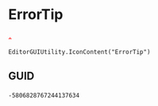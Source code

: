 # ErrorTip
![](/img/ErrorTip.png)

``` CSharp
EditorGUIUtility.IconContent("ErrorTip")
```
## GUID
```
-5806828767244137634
```
